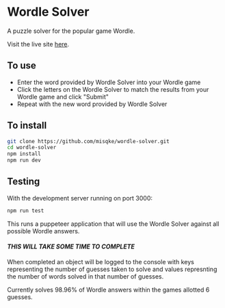 # Wordle Solver

A puzzle solver for the popular game Wordle.

Visit the live site [here](https://misqke-wordle-solver.netlify.app/).

## To use

- Enter the word provided by Wordle Solver into your Wordle game
- Click the letters on the Wordle Solver to match the results from your Wordle game and click "Submit"
- Repeat with the new word provided by Wordle Solver

## To install

```bash
git clone https://github.com/misqke/wordle-solver.git
cd wordle-solver
npm install
npm run dev
```

## Testing

With the development server running on port 3000:

```bash
npm run test
```

This runs a puppeteer application that will use the Wordle Solver against all possible Wordle answers.

#### _THIS WILL TAKE SOME TIME TO COMPLETE_

When completed an object will be logged to the console with keys representing the number of guesses taken to solve and values represnting the number of words solved in that number of guesses.

Currently solves 98.96% of Wordle answers within the games allotted 6 guesses.
